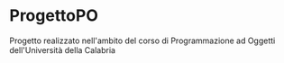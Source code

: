 # ProgettoPO

Progetto realizzato nell'ambito del corso di Programmazione ad Oggetti dell'Università della Calabria

